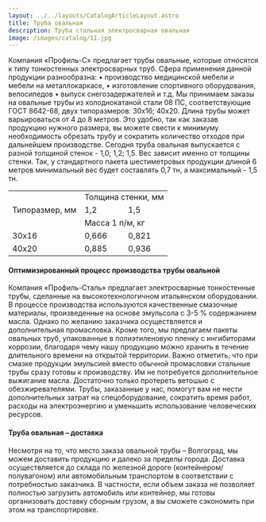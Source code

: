 ```yaml
---
layout: ../../layouts/CatalogArticleLayout.astro
title: Труба овальная
description: Труба стальная электросварная овальная
image: /images/catalog/11.jpg
---
```


Компания «Профиль-С» предлагает трубы овальные, которые относятся к типу тонкостенных электросварных труб. Сфера применения данной продукции разнообразна: • производство медицинской мебели и мебели на металлокаркасе, • изготовление спортивного оборудования, велосипедов • выпуск снегозадержателей и т.д. Мы принимаем заказы на овальные трубы из холоднокатаной стали 08 ПС, соответствующие ГОСТ 8642-68, двух типоразмеров: 30х16; 40х20. Длина трубы может варьироваться от 4 до 8 метров. Это удобно, так как заказав продукцию нужного размера, вы можете свести к минимуму необходимость обрезать трубу и сократить количество отходов при дальнейшем производстве. Сегодня труба овальная выпускается с разной толщиной стенок - 1,0; 1,2; 1,5. Вес зависит именно от толщины стенки. Так, у стандартного пакета шестиметровых продукции длиной 6 метров минимальный вес будет составлять 0,7 тн, а максимальный - 1,5 тн.

<table>
<tbody>
<tr>
<td rowspan="3">Типоразмер, мм</td>
<td colspan="2">Толщина стенки, мм</td>
</tr>
<tr>
<td>1,2</td>
<td>1,5</td>
</tr>
<tr>
<td colspan="2">Масса 1 п/м, кг</td>
</tr>
<tr>
<td>30x16</td>
<td>0,666</td>
<td>0,821</td>
</tr>
<tr>
<td>40x20</td>
<td>0,885</td>
<td>0,936</td>
</tr>
</tbody>
</table>

#### Оптимизированный процесс производства трубы овальной

Компания «Профиль-Сталь» предлагает электросварные тонкостенные трубы, сделанные на высокотехнологичном итальянском оборудовании. В процессе производства используются качественные смазочные материалы, произведенные на основе эмульсола с 3-5 % содержанием масла. Однако по желанию заказчика осуществляется и дополнительная промасловка. Кроме того, мы предлагаем пакеты овальных труб, упакованные в полиэтиленовую пленку с ингибиторами коррозии, благодаря чему нашу продукцию можно хранить в течение длительного времени на открытой территории. Важно отметить, что при смазке продукции эмульсией вместо обычной промасловки стальные трубы сразу готовы к производству. Им не потребуется дополнительное выжигание масла. Достаточно только протереть ветошью с обезжиревателями. Трубы, заказанные у нас, помогут вам не нести дополнительных затрат на спецоборудование, сократить время работ, расходы на электроэнергию и уменьшить использование человеческих ресурсов.

#### Труба овальная – доставка

Несмотря на то, что место заказа овальной трубы – Волгоград, мы можем доставить продукцию и далеко за пределы города. Доставка осуществляется до склада по железной дороге (контейнером/полувагоном) или автомобильным транспортом в соответствии с потребностью заказчика. В частности, если объем заказа не позволяет полностью загрузить автомобиль или контейнер, мы готовы организовать доставку сборным грузом, а вы сможете сэкономить при этом на транспортировке.
